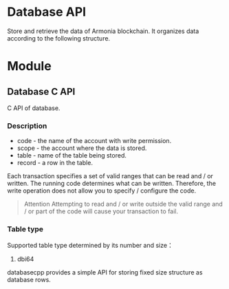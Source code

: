 # Database API

Store and retrieve the data of Armonia blockchain. It organizes data according to the following structure.

# Module

## Database C API    
C API of database.

### Description

- code - the name of the account with write permission.
- scope - the account where the data is stored.
- table - name of the table being stored.
- record - a row in the table.

Each transaction specifies a set of valid ranges that can be read and / or written. The running code determines what can be written. Therefore, the write operation does not allow you to specify / configure the code.

>  Attention
>  Attempting to read and / or write outside the valid range and / or part of the code will cause your transaction to fail.

### Table type

Supported table type determined by its number and size：
1. dbi64

databasecpp provides a simple API for storing fixed size structure as database rows.

